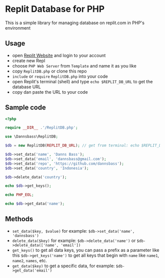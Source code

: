 # Replit Database for PHP

This is a simple library for managing database on replit.com in PHP's environment

## Usage

- open [Replit Website](https://replit.com) and login to your account
- create new Repl
- choose `PHP Web Server` from `Template` and name it as you like
- copy `ReplitDB.php` or clone this repo
- `include` or `require` `ReplitDB.php` into your code
- open Replit's terminal (shell) and type `echo $REPLIT_DB_URL` to get the database URL
- copy dan paste the URL to your code

## Sample code

```php
<?php 

require __DIR__ .'/ReplitDB.php';

use \Dannsbass\ReplitDB;

$db = new ReplitDB(REPLIT_DB_URL); // get from terminal: echo $REPLIT_DB_URL

$db->set_data('name', 'Danns Bass');
$db->set_data('email', 'dannsbass@gmail.com');
$db->set_data('repo', 'https://github.com/dannsbass');
$db->set_data('country', 'Indonesia');

$db->delete_data('country');

echo $db->get_keys();

echo PHP_EOL;

echo $db->get_data('name');
```

## Methods

- `set_data($key, $value)` for example: `$db->set_data('name', 'dannsbass')`
- `delete_data($key)` for example: `$db->delete_data('name')` or `$db->delete_data(['name', 'email'])`
- `get_keys()` to get all data keys, you can pass a prefix as a parameter like this `$db->get_keys('name')` to get all keys that begin with `name` like `name1`, `name2`, `names`, etc.
- `get_data($key)` to get a specific data, for example: `$db->get_data('email')`
